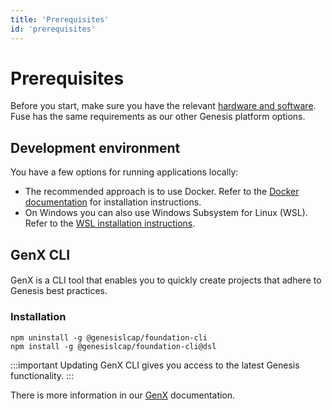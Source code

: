 ```yaml
---
title: 'Prerequisites'
id: 'prerequisites'
---
```


# Prerequisites

Before you start, make sure you have the relevant [hardware and software](../../../getting-started/quick-start/hardware-and-software/). Fuse has the same requirements as our other Genesis platform options. 

## Development environment

You have a few options for running applications locally:

* The recommended approach is to use Docker. Refer to the [Docker documentation](https://docs.docker.com/get-docker/) for installation instructions.
* On Windows you can also use Windows Subsystem for Linux (WSL). Refer to the [WSL installation instructions](../../../getting-started/prerequisites/installing-wsl/).

## GenX CLI
####
GenX is a CLI tool that enables you to quickly create projects that adhere to Genesis best practices.


### Installation

```shell
npm uninstall -g @genesislcap/foundation-cli
npm install -g @genesislcap/foundation-cli@dsl
```

:::important
Updating GenX CLI gives you access to the latest Genesis functionality.
:::

There is more information in our [GenX](../../../getting-started/prerequisites/genx/) documentation.
